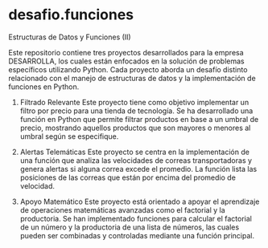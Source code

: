 # desafio.funciones

Estructuras de Datos y Funciones (II)

Este repositorio contiene tres proyectos desarrollados para la empresa DESARROLLA, los cuales están enfocados en la solución de problemas específicos utilizando Python. Cada proyecto aborda un desafío distinto relacionado con el manejo de estructuras de datos y la implementación de funciones en Python.

1. Filtrado Relevante
   Este proyecto tiene como objetivo implementar un filtro por precio para una tienda de tecnología. Se ha desarrollado una función en Python que permite filtrar productos en base a un umbral de precio, mostrando aquellos productos que son mayores o menores al umbral según se especifique.

2. Alertas Telemáticas
Este proyecto se centra en la implementación de una función que analiza las velocidades de correas transportadoras y genera alertas si alguna correa excede el promedio. La función lista las posiciones de las correas que están por encima del promedio de velocidad.

3. Apoyo Matemático
Este proyecto está orientado a apoyar el aprendizaje de operaciones matemáticas avanzadas como el factorial y la productoria. Se han implementado funciones para calcular el factorial de un número y la productoria de una lista de números, las cuales pueden ser combinadas y controladas mediante una función principal.
